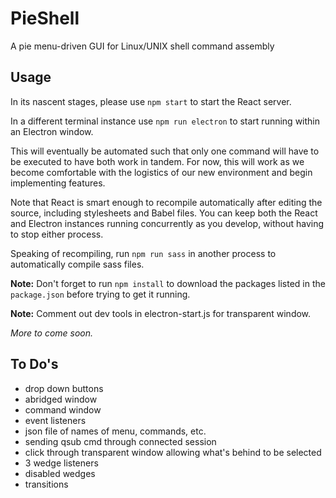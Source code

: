# PieShell

A pie menu-driven GUI for Linux/UNIX shell command assembly 

## Usage

In its nascent stages, please use ```npm start``` to start the React server.

In a different terminal instance use ```npm run electron``` to start running within an Electron window.

This will eventually be automated such that only one command will have to be executed to have both work in tandem.
For now, this will work as we become comfortable with the logistics of our new environment and begin implementing features.

Note that React is smart enough to recompile automatically after editing the source, including stylesheets and Babel files. You can keep both the React and Electron instances running concurrently as you develop, without having to stop either process.

Speaking of recompiling, run ```npm run sass``` in another process to automatically compile sass files.

**Note:** Don't forget to run ```npm install``` to download the packages listed in the ```package.json``` before trying to get it running.

**Note:** Comment out dev tools in electron-start.js for transparent window.

*More to come soon.*

## To Do's

- drop down buttons
- abridged window
- command window
- event listeners
- json file of names of menu, commands, etc.
- sending qsub cmd through connected session
- click through transparent window allowing what's behind to be selected
- 3 wedge listeners
- disabled wedges
- transitions